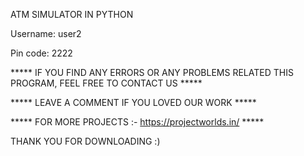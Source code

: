 ATM SIMULATOR IN PYTHON

Username: user2

Pin code: 2222

***** IF YOU FIND ANY ERRORS OR ANY PROBLEMS RELATED THIS PROGRAM, FEEL FREE TO CONTACT US *****  


***** LEAVE A COMMENT IF YOU LOVED OUR WORK *****


***** FOR MORE PROJECTS :- https://projectworlds.in/ *****

THANK YOU FOR DOWNLOADING :) 